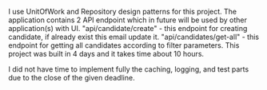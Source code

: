 I use UnitOfWork and Repository design patterns for this project.
The application contains 2 API endpoint which in future will be used 
by other application(s) with UI. 
"api/candidate/create" - this endpoint for creating candidate, if already exist this email update it. 
"api/candidates/get-all" - this endpoint for getting all candidates according to filter parameters. 
This project was built in 4 days and it takes time about 10 hours. 

I did not have time to implement fully the caching, logging, and test parts due to the close of the given deadline. 
